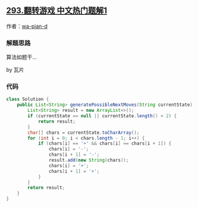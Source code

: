 ## [293.翻转游戏 中文热门题解1](https://leetcode.cn/problems/flip-game/solutions/100000/293fan-zhuan-you-xi-zai-suo-you-java-ti-wq5m7)

作者：[wa-pian-d](https://leetcode.cn/u/wa-pian-d)
### 解题思路

算法如题干...

by 瓦片

### 代码

```java
class Solution {
	public List<String> generatePossibleNextMoves(String currentState) {
		List<String> result = new ArrayList<>();
		if (currentState == null || currentState.length() < 2) {
			return result;
		}
		char[] chars = currentState.toCharArray();
		for (int i = 0; i < chars.length - 1; i++) {
			if (chars[i] == '+' && chars[i] == chars[i + 1]) {
				chars[i] = '-';
				chars[i + 1] = '-';
				result.add(new String(chars));
				chars[i] = '+';
				chars[i + 1] = '+';
			}
		}
		return result;
	}
}
```